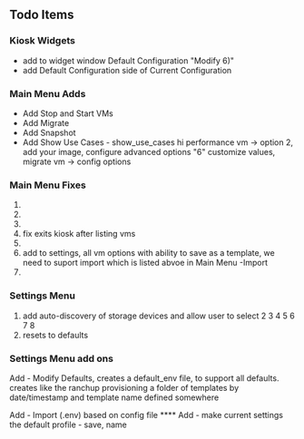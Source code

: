 ## Todo Items

### Kiosk Widgets
- add to widget window Default Configuration "Modify 6)"
- add Default Configuration side of Current Configuration

### Main Menu Adds

- Add Stop and Start VMs
- Add Migrate
- Add Snapshot
- Add Show Use Cases - show_use_cases hi performance vm -> option 2, add your image, configure advanced options "6" customize values,  migrate vm -> config options 



### Main Menu Fixes
1) 
2)
3)
4) fix exits kiosk after listing vms
5) 
6) add to settings, all vm options with ability to save as a template, we need to suport import which is listed abvoe in Main Menu -Import 
7) 

### Settings Menu

1) add auto-discovery of storage devices and allow user to select
2
3
4
5
6
7
8
9) resets to defaults

### Settings Menu add ons
Add - Modify Defaults, creates a default_env file, to support all defaults. creates like the ranchup provisioning a folder of templates by date/timestamp and template name defined somewhere

Add - Import (.env) based on config file ****
Add - make current settings the default profile - save, name 
